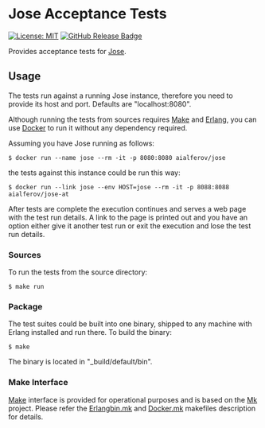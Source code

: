 # Jose Acceptance Tests

[![License: MIT][MIT Badge]][MIT]
[![GitHub Release Badge]][GitHub Releases]

Provides acceptance tests for [Jose](http://github.com/aialferov/jose).

## Usage

The tests run against a running Jose instance, therefore you need to provide its
host and port. Defaults are "localhost:8080".

Although running the tests from sources requires [Make] and [Erlang], you can
use [Docker] to run it without any dependency required.

Assuming you have Jose running as follows:

```
$ docker run --name jose --rm -it -p 8080:8080 aialferov/jose
```

the tests against this instance could be run this way:

```
$ docker run --link jose --env HOST=jose --rm -it -p 8088:8088 aialferov/jose-at
```

After tests are complete the execution continues and serves a web page with the
test run details. A link to the page is printed out and you have an option
either give it another test run or exit the execution and lose the test run
details.

### Sources

To run the tests from the source directory:

```
$ make run
```

### Package

The test suites could be built into one binary, shipped to any machine with
Erlang installed and run there. To build the binary:

```
$ make
```

The binary is located in "_build/default/bin".

### Make Interface

[Make] interface is provided for operational purposes and is based on the [Mk]
project. Please refer the [Erlangbin.mk] and [Docker.mk] makefiles description
for details.

<!-- Links -->

[MIT]: https://opensource.org/licenses/MIT
[GitHub Releases]: https://github.com/aialferov/jose-at/releases

[Mk]: https://github.com/aialferov/mk
[Jose]: https://github.com/aialferov/jose
[Make]: https://www.gnu.org/software/make
[Docker]: https://docs.docker.io
[Erlang]: http://erlang.org
[R3tmpl]: https://github.com/aialferov/r3tmpl
[Docker.mk]: https://github.com/aialferov/mk#dockermk
[Erlangbin.mk]: https://github.com/aialferov/mk#erlangbinmk

<!-- Badges -->

[MIT Badge]: https://img.shields.io/badge/License-MIT-yellow.svg?style=flat-square
[GitHub Release Badge]: https://img.shields.io/github/release/aialferov/jose-at/all.svg?style=flat-square
